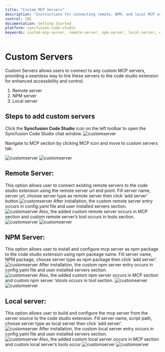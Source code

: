 ```yaml
---
title: "Custom MCP Servers"
description: "Instructions for connecting remote, NPM, and local MCP servers to Syncfusion Code Studio for enhanced accessibility and control."
control: IDE
documentation: Getting Started
platform: syncfusion-code-studio
keywords: custom-mcp-server, remote-server, npm-server, local-server, code-studio, server-management
---
```


# Custom Servers
Custom Servers allows users to connect to any custom MCP servers, providing a seamless way to link these servers to the code studio extension for enhanced accessibility and control. 
1.	Remote server 
2.	NPM server 
3.	Local server 

## Steps to add custom servers
Click the **Syncfusion Code Studio** icon on the left toolbar to open the Syncfusion Code Studio chat window.
<img src="../../reference-images/openchat.png" alt="customserver" >

Navigate to MCP section by clicking MCP icon and move to custom servers tab.

 <img src="../../reference-images/marketplace1.png" alt="customserver" >
 <img src="../../reference-images/customserver.png" alt="customserver" >

## Remote Server: 
This option allows user to connect existing remote servers to the code studio extension using the remote server url end point. 
Fill server name, server url, choose server type as remote server  then click ‘add server’ button 
<img src="../../reference-images/customremote1.png" alt="customserver" >
After installation, the custom remote server entry occurs in config.yaml file and user installed servers section.  
 <img src="../../reference-images/customremote2.png" alt="customserver" >
Also, the added custom remote server occurs in MCP section and custom remote server’s tool occurs in tools section. 
 <img src="../../reference-images/customremote3.png" alt="customserver" >
 <img src="../../reference-images/customremote4.png" alt="customserver" >
 
## NPM Server: 
This option allows user to install and configure mcp server as npm package to the code studio extension using npm package name. 
Fill server name, NPM package, choose server type as npm package then click ‘add server’.  
 <img src="../../reference-images/customnpm1.png" alt="customserver" >
After installation, the custom npm server entry occurs in config.yaml file and user installed servers section.  
 <img src="../../reference-images/customnpm2.png" alt="customserver" >
Also, the added custom npm server occurs in MCP section and custom npm server ‘stools occurs in tool section. 
 <img src="../../reference-images/customnpm3.png" alt="customserver" >
 <img src="../../reference-images/customnpm4.png" alt="customserver" >
 
## Local server: 
This option allows user to build and configure the mcp server from the server source to the code studio extension. 
Fill server name, script path, choose server type as local server then click ‘add server’.  
 <img src="../../reference-images/customlocal1.png" alt="customserver" >
After installation, the custom local server entry occurs in config.yaml file and user installed servers section.  
 <img src="../../reference-images/customlocal2.png" alt="customserver" >
Also, the added custom local server occurs in MCP section and custom local server’s tools occur
<img src="../../reference-images/customlocal3.png" alt="customserver" >
<img src="../../reference-images/customlocal4.png" alt="customserver" >
